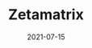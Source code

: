 ---
title: Zetamatrix
redirect_url: https://zetamatrix-production.up.railway.app/
thumbnail: /images/thumbnails/zetamatrix-2.jpg
date: 2021-07-15
description: An online math game that logs all your keys
categories:
    - engineering
    - home
tags:
  - big-data
icons:
  - name: Django
    image: /images/icons/dj.png
    url: https://example.com/icon1
mau: 10+
help_link: https://forms.gle/jMJVy4Jdq14x8fVM9
---
